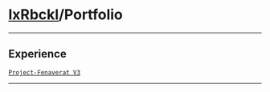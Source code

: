 # [lxRbckl](https://github.com/lxRbckl/lxRbckl/tree/main/README.md)/Portfolio

---

## Experience
[`Project-Fenaverat V3`](https://github.com/lxRbckl/Project-Fenaverat/blob/V3/README.md)

---
